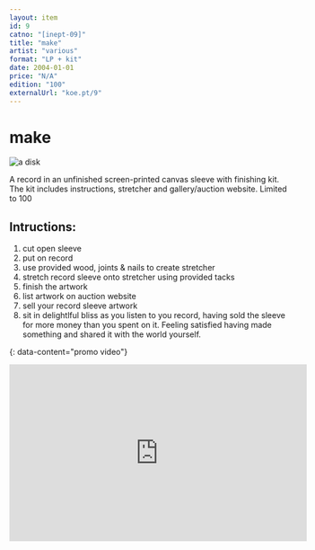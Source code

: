 ```yaml
---
layout: item
id: 9
catno: "[inept-09]"
title: "make"
artist: "various"
format: "LP + kit"
date: 2004-01-01
price: "N/A"
edition: "100"
externalUrl: "koe.pt/9"
---
```


# make
![a disk](http://koept.net/control/sites/default/files/sleeves/in9.jpeg "a single kit")

A record in an unfinished screen-printed canvas sleeve with finishing kit. The kit includes instructions, stretcher and gallery/auction website.
Limited to 100

## Intructions:

1. cut open sleeve
2. put on record
3. use provided wood, joints & nails to create stretcher
4. stretch record sleeve onto stretcher using provided tacks
5. finish the artwork
6. list artwork on auction website
7. sell your record sleeve artwork
8. sit in delightlful bliss as you listen to you record, having sold the sleeve for more money than you spent on it. Feeling satisfied having made something and shared it with the world yourself.

{: data-content="promo video"}

<iframe width="530" height="315" src="https://www.youtube.com/embed/FKtdD3kHEF8?si=jBMmKX2LZvAB4QRa&amp;controls=0" title="YouTube video player" frameborder="0" allow="accelerometer; autoplay; clipboard-write; encrypted-media; gyroscope; picture-in-picture; web-share" referrerpolicy="strict-origin-when-cross-origin" allowfullscreen></iframe>
